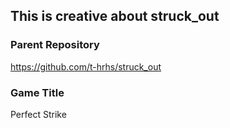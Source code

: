 This is creative about struck_out
---

### Parent Repository
https://github.com/t-hrhs/struck_out

### Game Title
Perfect Strike
